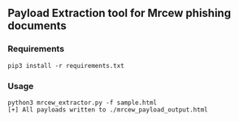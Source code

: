 ## Payload Extraction tool for Mrcew phishing documents

### Requirements

```
pip3 install -r requirements.txt
```

### Usage

```
python3 mrcew_extractor.py -f sample.html
[+] All payloads written to ./mrcew_payload_output.html
```
